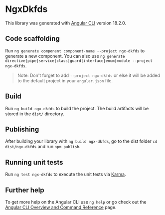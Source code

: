 # NgxDkfds

This library was generated with [Angular CLI](https://github.com/angular/angular-cli) version 18.2.0.

## Code scaffolding

Run `ng generate component component-name --project ngx-dkfds` to generate a new component. You can also use `ng generate directive|pipe|service|class|guard|interface|enum|module --project ngx-dkfds`.
> Note: Don't forget to add `--project ngx-dkfds` or else it will be added to the default project in your `angular.json` file. 

## Build

Run `ng build ngx-dkfds` to build the project. The build artifacts will be stored in the `dist/` directory.

## Publishing

After building your library with `ng build ngx-dkfds`, go to the dist folder `cd dist/ngx-dkfds` and run `npm publish`.

## Running unit tests

Run `ng test ngx-dkfds` to execute the unit tests via [Karma](https://karma-runner.github.io).

## Further help

To get more help on the Angular CLI use `ng help` or go check out the [Angular CLI Overview and Command Reference](https://angular.dev/tools/cli) page.
